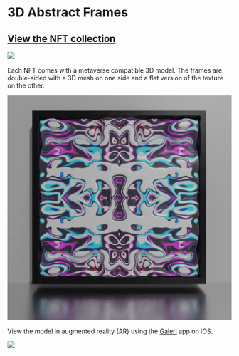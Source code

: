 # 3D Abstract Frames

## [View the NFT collection](https://opensea.io/collection/3d-af)

![](images/banner_long_1.png)

Each NFT comes with a metaverse compatible 3D model. The frames are double-sided with a 3D mesh on one side and a flat version of the texture on the other.

![](images/sequence.gif)

View the model in augmented reality (AR) using the [Galeri](https://www.galeri.co/) app on iOS.

![](images/ar_frames.gif)
